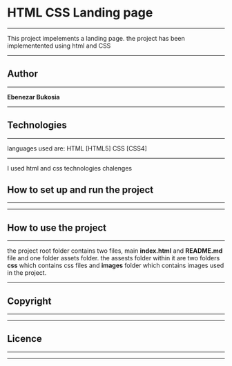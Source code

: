 # HTML CSS Landing page
***
This project impelements a landing page.
the project has been implementented using html and CSS
***
## Author 
***
**Ebenezar Bukosia**
***
## Technologies
***
languages used are: HTML [HTML5] CSS [CSS4]
***
I used html and css technologies 
 chalenges 
## How to set up and run the project
***

***
## How to use the project
***
the project root folder contains two files, main **index.html** and **README.md** file and one folder assets folder. the assests folder within it are two folders **css** which contains css files and **images** folder which contains images used in the project.
***
## Copyright
***

***
## Licence
***

***
